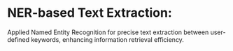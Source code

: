 # NER-based Text Extraction:
Applied Named Entity Recognition for precise text extraction between user-defined keywords, enhancing information retrieval efficiency.

